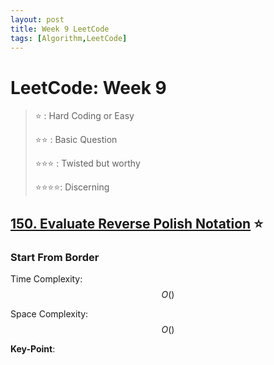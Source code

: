 ```yaml
---
layout: post
title: Week 9 LeetCode
tags: [Algorithm,LeetCode]
---
```

# LeetCode: Week 9
> :star: : Hard Coding or Easy
>
> :star::star: : Basic Question
>
> :star::star::star: : Twisted but worthy
>
> :star::star::star::star:: Discerning

## [150. Evaluate Reverse Polish Notation](https://leetcode.com/problems/evaluate-reverse-polish-notation/) :star:

### Start From Border

Time Complexity: $$O()$$

Space Complexity: $$O()$$

**Key-Point**:  

```python

```

